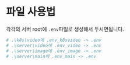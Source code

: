 # 파일 사용법

각각의 서버 root에 `.env`파일로 생성해서 두시면됩니다.

```bash
# .\k8s\video에 .env_k8svideo -> .env
# .\server\video에 .env_video -> .env
# .\server\image에 .env_image -> .env
# .\server\main에 .env_main -> .env
```

